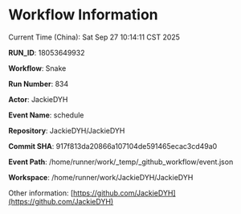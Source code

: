 # Workflow Information

Current Time (China): Sat Sep 27 10:14:11 CST 2025  

**RUN_ID**: 18053649932  

**Workflow**: Snake  

**Run Number**: 834  

**Actor**: JackieDYH  

**Event Name**: schedule  

**Repository**: JackieDYH/JackieDYH  

**Commit SHA**: 917f813da20866a107104de591465ecac3cd49a0  

**Event Path**: /home/runner/work/_temp/_github_workflow/event.json  

**Workspace**: /home/runner/work/JackieDYH/JackieDYH  

Other information: [https://github.com/JackieDYH](https://github.com/JackieDYH)
